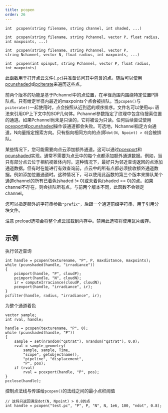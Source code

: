 ```yaml
---
title: pcopen
order: 26
---
```

`int  pcopen(string filename, string channel, int shaded, ...)`

`int  pcopen(string filename, string Pchannel, vector P, float radius, int maxpoints, ...)`

`int  pcopen(string filename, string Pchannel, vector P, string Nchannel, vector N, float radius, int maxpoints, ...)`

`int  pcopen(int opinput, string Pchannel, vector P, float radius, int maxpoints)`

此函数用于打开点云文件(`.pc`)并准备访问其中包含的点。随后可以使用[pcunshaded](./pcunshaded "迭代读写通道中尚未写入任何数据的所有点")或[pciterate](./pciterate "此函数可用于迭代pcopen查询中找到的所有点")来遍历这些点。

前两个版本的功能是基于Pchannel中的点位置，在半径范围内围绕特定位置P排队点。只有给定半径内最近的maxpoints个点会被排队。当`pcopen()`与`pciterate()`一起使用时，点会按照从近到远的顺序排序。文件名可以使用`op:`语法来引用OP上下文中的SOP几何体。Pchannel参数指定了纹理中包含待搜索位置的通道。如果Pchannel尚未是只读的，它将被设为只读。任何后续尝试使用[pcexport](./pcexport "在pciterate或pcunshaded循环中向点云写入数据")或[pcunshaded](./pcunshaded "迭代读写通道中尚未写入任何数据的所有点")操作该通道都会失败。可选地，Nchannel指定方向通道，N向量指定搜索方向。只有指向相同方向的点(即`dot(N, Npoint) > 0`)会被排队。

某些情况下，您可能需要向点云添加额外通道。这可以通过[pcexport](./pcexport "在pciterate或pcunshaded循环中向点云写入数据")和[pcunshaded](./pcunshaded "迭代读写通道中尚未写入任何数据的所有点")实现。通常不需要为点云中的每个点都添加额外通道数据。例如，当只有部分点云位于相机视锥体内时。这种情况下，最好只为邻近查询返回的点添加通道数据。但有时在能进行有效查询前，点云中的所有点都必须接收额外通道数据。例如添加位置通道时。这种情况下，可以使用此函数的第三个版本来排队某个通道channel的所有已着色(shaded != 0)或未着色(shaded == 0)的点。如果channel不存在，则会排队所有点。与前两个版本不同，此函数不会锁定channel。

您可以指定额外的字符串参数`"prefix"`，后跟一个通道前缀字符串，用于引用分块文件。

注意
preload选项会将整个点云加载到内存中。禁用此选项将使用瓦片缓存。

## 示例

执行邻近查询

```vex
int handle = pcopen(texturename, "P", P, maxdistance, maxpoints);
while (pcunshaded(handle, "irradiance"))
{
    pcimport(handle, "P", cloudP);
    pcimport(handle, "N", cloudN);
    ir = computeIrraciance(cloudP, cloudN);
    pcexport(handle, "irradiance", ir);
}
pcfilter(handle, radius, "irradiance", ir);

```

为整个通道着色

```vex
vector sample;
int rval, handle;

handle = pcopen(texturename, "P", 0);
while (pcunshaded(handle, "P"))
{
    sample = set(nrandom("qstrat"), nrandom("qstrat"), 0.0);
    rval = sample_geometry(
        sample, sample, Time,
        "scope", getobjectname(),
        "pipeline", "displacement",
        "P", pos);
    if (rval)
        rval = pcexport(handle, "P", pos);
}
pcclose(handle);

```

控制点法线与传递给`pcopen()`的法线之间的最小点积阈值

```vex
// 这将只返回满足dot(N, Npoint) > 0.8的点
int handle = pcopen("test.pc", "P", P, "N", N, 1e6, 100, "ndot", 0.8);

```
